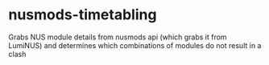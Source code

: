 # nusmods-timetabling
Grabs NUS module details from nusmods api (which grabs it from LumiNUS) and determines which combinations of modules do not result in a clash
